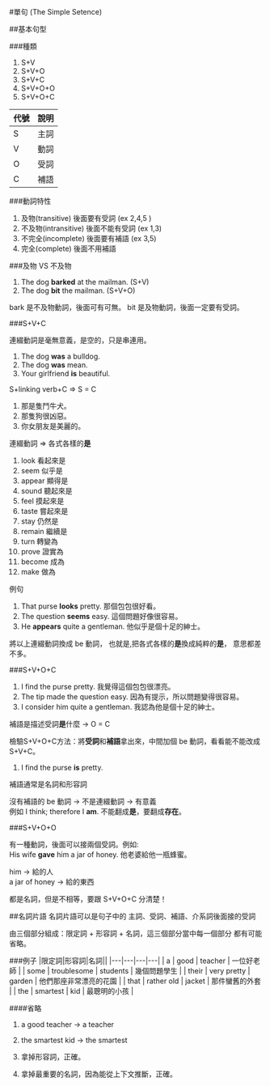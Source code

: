 #單句 (The Simple Setence)

##基本句型

###種類
 
1. S+V
2. S+V+O
3. S+V+C
4. S+V+O+O
5. S+V+O+C

|代號|說明|
|---|---|
|S|主詞|
|V|動詞|
|O|受詞|
|C|補語|

###動詞特性
1. 及物(transitive) 後面要有受詞 (ex 2,4,5 )
2. 不及物(intransitive) 後面不能有受詞 (ex 1,3)
3. 不完全(incomplete) 後面要有補語 (ex 3,5)
4. 完全(complete) 後面不用補語


###及物 VS 不及物

1. The dog **barked** at the mailman. (S+V)
2. The dog **bit** the mailman. (S+V+O)

bark 是不及物動詞，後面可有可無。
bit 是及物動詞，後面一定要有受詞。


###S+V+C

連綴動詞是毫無意義，是空的，只是串連用。

1. The dog **was** a bulldog.
2. The dog **was** mean.
3. Your girlfriend **is** beautiful.

S+linking verb+C => S = C

1. 那是隻鬥牛犬。
2. 那隻狗很凶惡。
3. 你女朋友是美麗的。

連綴動詞 => 各式各樣的**是**
1. look 看起來是 
2. seem 似乎是 
3. appear 顯得是 
4. sound 聽起來是 
5. feel 摸起來是 
6. taste 嘗起來是
7. stay 仍然是 
8. remain 繼續是 
9. turn 轉變為 
10. prove 證實為 
11. become 成為 
12. make 做為

例句

1. That purse **looks** pretty. 那個包包很好看。2. The question **seems** easy. 這個問題好像很容易。3. He **appears** quite a gentleman. 他似乎是個十足的紳士。
將以上連綴動詞換成 be 動詞，
也就是,把各式各樣的**是**換成純粹的**是**，
意思都差不多。

###S+V+O+C

1. I find the purse pretty. 我覺得這個包包很漂亮。2. The tip made the question easy. 因為有提示，所以問題變得很容易。3. I consider him quite a gentleman. 我認為他是個十足的紳士。
補語是描述受詞**是**什麼 -> O = C

檢驗S+V+O+C方法：將**受詞**和**補語**拿出來，中間加個 be 動詞，看看能不能改成 S+V+C。

1. I find the purse **is** pretty.

補語通常是名詞和形容詞

沒有補語的 be 動詞 -> 不是連綴動詞 -> 有意義  
例如 I think; therefore I **am**.
不能翻成**是**，要翻成**存在**。

###S+V+O+O

有一種動詞，後面可以接兩個受詞。例如:    His wife **gave** him a jar of honey.  他老婆給他一瓶蜂蜜。
him -> 給的人  
a jar of honey -> 給的東西

都是名詞，但是不相等，要跟 S+V+O+C 分清楚！
##名詞片語
名詞片語可以是句子中的 主詞、受詞、補語、介系詞後面接的受詞

由三個部分組成：限定詞 + 形容詞 + 名詞，這三個部分當中每一個部分 都有可能省略。

###例子
|限定詞|形容詞|名詞||
|---|---|---|---|
| a | good | teacher | 一位好老師 |
| some | troublesome | students | 幾個問題學生 |
| their | very pretty | garden | 他們那座非常漂亮的花園 |
| that | rather old | jacket | 那件蠻舊的外套 |
| the | smartest | kid | 最聰明的小孩 |

####省略

1. a good teacher -> a teacher 
2. the smartest kid -> the smartest

1. 拿掉形容詞，正確。
2. 拿掉最重要的名詞，因為能從上下文推斷，正確。   
